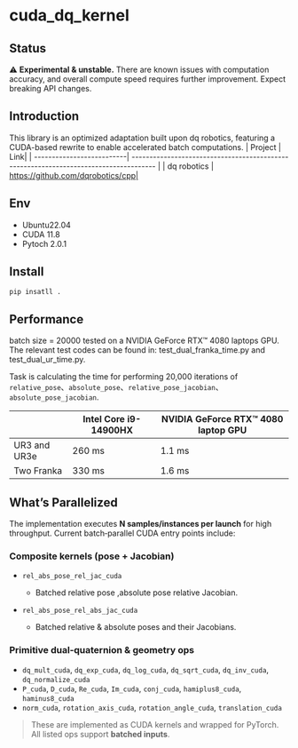 # cuda_dq_kernel
## Status

⚠️ **Experimental & unstable.** There are known issues with computation accuracy, and overall compute speed requires further improvement. Expect breaking API changes.

## Introduction
This library is an optimized adaptation built upon dq robotics, featuring a CUDA-based rewrite to enable accelerated batch computations.
| Project | Link|
| --------------------------| ------------------------------------------------------------------------------------- |
| dq robotics | https://github.com/dqrobotics/cpp|
## Env
- Ubuntu22.04
- CUDA 11.8
- Pytoch 2.0.1
## Install
```shell
pip insatll .
``` 
## Performance
batch size = 20000 tested on a  NVIDIA GeForce RTX™ 4080 laptops GPU. The relevant test codes can be found in: test_dual_franka_time.py and test_dual_ur_time.py.

Task is calculating the time for performing 20,000 iterations of `relative_pose`、`absolute_pose`、`relative_pose_jacobian`、`absolute_pose_jacobian`.

|| Intel Core i9-14900HX |  NVIDIA GeForce RTX™ 4080 laptop GPU  |
| --- | -----| -----|
| UR3 and UR3e | 260 ms | 1.1 ms |
| Two Franka | 330 ms | 1.6 ms |

## What’s Parallelized

The implementation executes **N samples/instances per launch** for high throughput. Current batch‑parallel CUDA entry points include:

### Composite kernels (pose + Jacobian)

* `rel_abs_pose_rel_jac_cuda`

  * Batched relative pose ,absolute pose relative Jacobian.
* `rel_abs_pose_rel_abs_jac_cuda`

  * Batched relative & absolute poses and their Jacobians.

### Primitive dual‑quaternion & geometry ops

* `dq_mult_cuda`, `dq_exp_cuda`, `dq_log_cuda`, `dq_sqrt_cuda`, `dq_inv_cuda`, `dq_normalize_cuda`
* `P_cuda`, `D_cuda`, `Re_cuda`, `Im_cuda`, `conj_cuda`, `hamiplus8_cuda`, `haminus8_cuda`
* `norm_cuda`, `rotation_axis_cuda`, `rotation_angle_cuda`, `translation_cuda`

> These are implemented as CUDA kernels and wrapped for PyTorch. All listed ops support **batched inputs**.








